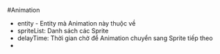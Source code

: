 #Animation
- entity    - Entity mà Animation này thuộc về
- spriteList: Danh sách các Sprite
- delayTime: Thời gian chờ để Animation chuyển sang Sprite tiếp theo
- 